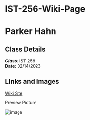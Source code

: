 # IST-256-Wiki-Page

# Parker Hahn

## Class Details
***Class:*** IST 256  
**Date:** 02/14/2023

## Links and images

[Wiki Site](https://parker782001.github.io/IST-256-Wiki-Page/)

Preview Picture

![image](./images/demo.png)
